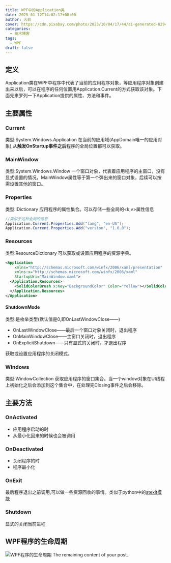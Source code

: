 ```yaml
---
title: WPF中的Application类
date: 2025-01-12T14:02:17+08:00
author: 火箭
cover: https://cdn.pixabay.com/photo/2023/10/04/17/44/ai-generated-8294192_1280.png
categories:
  - 技术博客
tags:
  - WPF
draft: false
---
```

<!--more-->

## 定义
Application类在WPF中程序中代表了当前的应用程序对象，等应用程序对象创建出来以后，可以在程序的任何位置用Application.Current的方式获取该对象。下面先来罗列一下Application提供的属性、方法和事件。

## 主要属性
### Current
类型:System.Windows.Application
在当前的应用域(AppDomain唯一的应用对象),从**触发OnStartup事件之后**程序的全局位置都可以获取。

### MainWindow
类型:System.Windows.Window
一个窗口对象，代表着应用程序的主窗口，没有显式设置的情况，MainWindow属性等于第一个弹出来的窗口对象，后续可以按需设置其他的窗口。

### Properties
类型:IDictionary
应用程序的属性集合。可以存储一些全局的<k,v>属性信息
```csharp
//类似于这种全局的信息
Application.Current.Properties.Add("lang", "en-US");
Application.Current.Properties.Add("version", "1.0.0");
```

### Resources
类型:ResourceDictionary
可以获取或设置应用程序的资源字典。
```xml
<Application
    xmlns="http://schemas.microsoft.com/winfx/2006/xaml/presentation"
    xmlns:x="http://schemas.microsoft.com/winfx/2006/xaml"
    StartupUri="MainWindow.xaml">
  <Application.Resources>
    <SolidColorBrush x:Key="BackgroundColor" Color="Yellow"></SolidColorBrush>
  </Application.Resources>
</Application>
```
#### ShutdownMode
类型:是枚举类型(默认值是0,即OnLastWindowClose——)
* OnLastWindowClose——最后一个窗口对象关闭时，退出程序
* OnMainWindowClose——主窗口关闭时，退出程序
* OnExplicitShutdown——只有显式的关闭时，才退出程序  

获取或设置应用程序的关闭模式。
### Windows
类型:WindowCollection
获取应用程序的窗口集合。当一个window对象在UI线程上初始化之后会添加到这个集合中，在处理完Closing事件之后会移除。

## 主要方法
### OnActivated
* 应用程序启动的时
* 从最小化回来的时候也会被调用


### OnDeactivated
* 关闭程序的时
* 程序最小化

### OnExit
最后程序退出之前调用,可以做一些资源回收的事情。类似于python中的[atexit模块](https://docs.python.org/3/library/atexit.html)

### Shutdown
显式的关闭当前进程


## WPF程序的生命周期
![WPF程序的生命周期](https://tuchuang-1258410772.cos.ap-guangzhou.myqcloud.com/WPF%E7%A8%8B%E5%BA%8F%E7%9A%84%E7%94%9F%E5%91%BD%E5%91%A8%E6%9C%9F.png)
The remaining content of your post.
